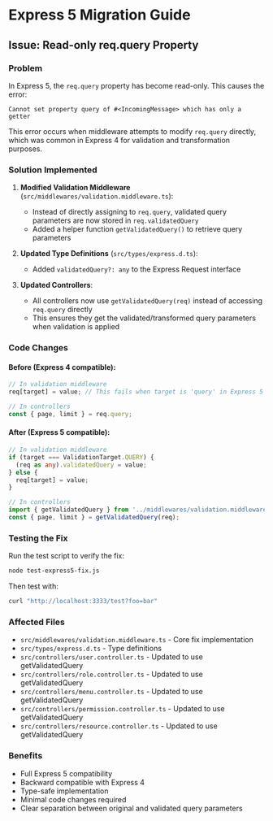 # Express 5 Migration Guide

## Issue: Read-only req.query Property

### Problem
In Express 5, the `req.query` property has become read-only. This causes the error:
```
Cannot set property query of #<IncomingMessage> which has only a getter
```

This error occurs when middleware attempts to modify `req.query` directly, which was common in Express 4 for validation and transformation purposes.

### Solution Implemented

1. **Modified Validation Middleware** (`src/middlewares/validation.middleware.ts`):
   - Instead of directly assigning to `req.query`, validated query parameters are now stored in `req.validatedQuery`
   - Added a helper function `getValidatedQuery()` to retrieve query parameters

2. **Updated Type Definitions** (`src/types/express.d.ts`):
   - Added `validatedQuery?: any` to the Express Request interface

3. **Updated Controllers**:
   - All controllers now use `getValidatedQuery(req)` instead of accessing `req.query` directly
   - This ensures they get the validated/transformed query parameters when validation is applied

### Code Changes

#### Before (Express 4 compatible):
```typescript
// In validation middleware
req[target] = value; // This fails when target is 'query' in Express 5

// In controllers
const { page, limit } = req.query;
```

#### After (Express 5 compatible):
```typescript
// In validation middleware
if (target === ValidationTarget.QUERY) {
  (req as any).validatedQuery = value;
} else {
  req[target] = value;
}

// In controllers
import { getValidatedQuery } from '../middlewares/validation.middleware';
const { page, limit } = getValidatedQuery(req);
```

### Testing the Fix

Run the test script to verify the fix:
```bash
node test-express5-fix.js
```

Then test with:
```bash
curl "http://localhost:3333/test?foo=bar"
```

### Affected Files
- `src/middlewares/validation.middleware.ts` - Core fix implementation
- `src/types/express.d.ts` - Type definitions
- `src/controllers/user.controller.ts` - Updated to use getValidatedQuery
- `src/controllers/role.controller.ts` - Updated to use getValidatedQuery
- `src/controllers/menu.controller.ts` - Updated to use getValidatedQuery
- `src/controllers/permission.controller.ts` - Updated to use getValidatedQuery
- `src/controllers/resource.controller.ts` - Updated to use getValidatedQuery

### Benefits
- Full Express 5 compatibility
- Backward compatible with Express 4
- Type-safe implementation
- Minimal code changes required
- Clear separation between original and validated query parameters